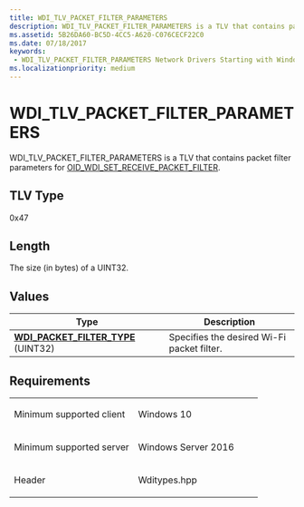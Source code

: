```yaml
---
title: WDI_TLV_PACKET_FILTER_PARAMETERS
description: WDI_TLV_PACKET_FILTER_PARAMETERS is a TLV that contains packet filter parameters for OID_WDI_SET_RECEIVE_PACKET_FILTER.
ms.assetid: 5B26DA60-BC5D-4CC5-A620-C076CECF22C0
ms.date: 07/18/2017
keywords:
 - WDI_TLV_PACKET_FILTER_PARAMETERS Network Drivers Starting with Windows Vista
ms.localizationpriority: medium
---
```


# WDI\_TLV\_PACKET\_FILTER\_PARAMETERS


WDI\_TLV\_PACKET\_FILTER\_PARAMETERS is a TLV that contains packet filter parameters for [OID\_WDI\_SET\_RECEIVE\_PACKET\_FILTER](./oid-wdi-set-receive-packet-filter.md).

## TLV Type


0x47

## Length


The size (in bytes) of a UINT32.

## Values


| Type                                                                      | Description                                |
|---------------------------------------------------------------------------|--------------------------------------------|
| [**WDI\_PACKET\_FILTER\_TYPE**](/windows-hardware/drivers/ddi/wditypes/ne-wditypes-_wdi_packet_filter_type) (UINT32) | Specifies the desired Wi-Fi packet filter. |

 

Requirements
------------

<table>
<colgroup>
<col width="50%" />
<col width="50%" />
</colgroup>
<tbody>
<tr class="odd">
<td><p>Minimum supported client</p></td>
<td><p>Windows 10</p></td>
</tr>
<tr class="even">
<td><p>Minimum supported server</p></td>
<td><p>Windows Server 2016</p></td>
</tr>
<tr class="odd">
<td><p>Header</p></td>
<td>Wditypes.hpp</td>
</tr>
</tbody>
</table>

 


